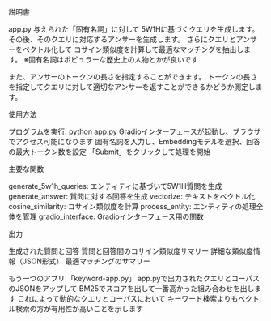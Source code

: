 説明書

app.py
与えられた「固有名詞」に対して
5W1Hに基づくクエリを生成します。
その後、そのクエリに対応するアンサーを生成します。
さらにクエリとアンサーをベクトル化して
コサイン類似度を計算して最適なマッチングを抽出します。
※固有名詞はポピュラーな歴史上の人物とかが良いです

また、アンサーのトークンの長さを指定することができます。
トークンの長さを指定してクエリに対して適切なアンサーを返すことができるかどうか測定します。

使用方法

プログラムを実行: python app.py
Gradioインターフェースが起動し、ブラウザでアクセス可能になります
固有名詞を入力し、Embeddingモデルを選択、回答の最大トークン数を設定
「Submit」をクリックして処理を開始

主要な関数

generate_5w1h_queries: エンティティに基づいて5W1H質問を生成
generate_answer: 質問に対する回答を生成
vectorize: テキストをベクトル化
cosine_similarity: コサイン類似度を計算
process_entity: エンティティの処理全体を管理
gradio_interface: Gradioインターフェース用の関数

出力

生成された質問と回答
質問と回答間のコサイン類似度サマリー
詳細な類似度情報（JSON形式）
最適マッチングのサマリー

もう一つのアプリ
「keyword-app.py」
app.pyで出力されたクエリとコーパスのJSONをアップして
BM25でスコアを出して一番高かった組み合わせを出します
これによって動的なクエリとコーパスにおいて
キーワード検索よりもベクトル検索の方が有用性が高いことを示します